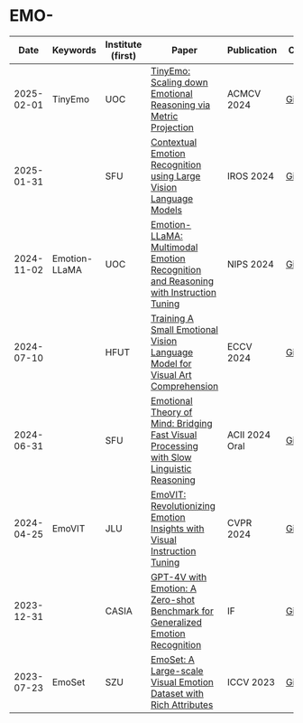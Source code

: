 # EMO-


| Date       | Keywords   | Institute (first) | Paper                                                                                                                          | Publication | Code | 
| ---------- | ---------- | ----------------- | ------------------------------------------------------------------------------------------------------------------------------ | ----------- | ---- | 
| 2025-02-01 | TinyEmo | UOC | [TinyEmo: Scaling down Emotional Reasoning via Metric Projection](https://arxiv.org/abs/2410.07062) | ACMCV 2024 | [Github](https://github.com/ggcr/TinyEmo) | 
| 2025-01-31 |   | SFU | [Contextual Emotion Recognition using Large Vision Language Models](https://arxiv.org/abs/2404.16670) | IROS 2024 | [Github](https://yasaman-etesam.github.io/Contextual-Emotion-Recognition/) | 
| 2024-11-02 | Emotion-LLaMA | UOC | [Emotion-LLaMA: Multimodal Emotion Recognition and Reasoning with Instruction Tuning](https://arxiv.org/pdf/2406.11161) | NIPS 2024 | [Github](https://github.com/ZebangCheng/Emotion-LLaMA) | 
| 2024-07-10 |   | HFUT | [Training A Small Emotional Vision Language Model for Visual Art Comprehension](https://arxiv.org/pdf/2403.11150) | ECCV 2024  | [Github](https://github.com/BetterZH/SEVLM-code) | 
| 2024-06-31 |   | SFU | [Emotional Theory of Mind: Bridging Fast Visual Processing with Slow Linguistic Reasoning](https://arxiv.org/abs/2310.19995) | ACII 2024 Oral | [Github](https://yasaman-etesam.github.io/Contextual-Emotion-Recognition/) | 
| 2024-04-25 | EmoVIT | JLU | [EmoVIT: Revolutionizing Emotion Insights with Visual Instruction Tuning](https://arxiv.org/abs/2404.16670) | CVPR 2024 | [Github](https://github.com/aimmemotion/EmoVIT) | 
| 2023-12-31 | | CASIA | [GPT-4V with Emotion: A Zero-shot Benchmark for Generalized Emotion Recognition](https://arxiv.org/abs/2403.11150) | IF | [Github](https://github.com/zeroQiaoba/gpt4v-emotion) | 
| 2023-07-23 | EmoSet| SZU| [EmoSet: A Large-scale Visual Emotion Dataset with Rich Attributes](https://www.arxiv.org/abs/2307.07961) | ICCV 2023 | [Github](https://vcc.tech/EmoSet) | 

